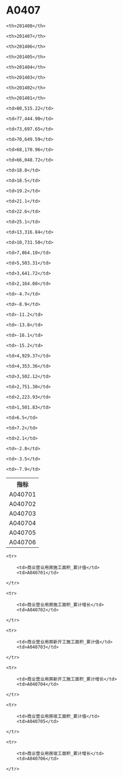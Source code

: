 A0407
======


<table>

<tr>
    <th>指标</th>
    
    <th>201408</th>
    
    <th>201407</th>
    
    <th>201406</th>
    
    <th>201405</th>
    
    <th>201404</th>
    
    <th>201403</th>
    
    <th>201402</th>
    
    <th>201401</th>
    
</tr>


<tr>
    <td>A040701</td>
    
    <td>80,515.22</td>
    
    <td>77,444.90</td>
    
    <td>73,697.65</td>
    
    <td>70,649.59</td>
    
    <td>68,170.96</td>
    
    <td>66,048.72</td>
    

</tr>

<tr>
    <td>A040702</td>
    
    <td>18.8</td>
    
    <td>18.5</td>
    
    <td>19.2</td>
    
    <td>21.1</td>
    
    <td>22.6</td>
    
    <td>25.1</td>
    

</tr>

<tr>
    <td>A040703</td>
    
    <td>13,316.84</td>
    
    <td>10,731.50</td>
    
    <td>7,864.10</td>
    
    <td>5,503.31</td>
    
    <td>3,641.72</td>
    
    <td>2,164.08</td>
    

</tr>

<tr>
    <td>A040704</td>
    
    <td>-4.7</td>
    
    <td>-8.9</td>
    
    <td>-11.2</td>
    
    <td>-13.8</td>
    
    <td>-16.1</td>
    
    <td>-15.2</td>
    

</tr>

<tr>
    <td>A040705</td>
    
    <td>4,929.37</td>
    
    <td>4,353.36</td>
    
    <td>3,502.12</td>
    
    <td>2,751.30</td>
    
    <td>2,223.93</td>
    
    <td>1,501.83</td>
    

</tr>

<tr>
    <td>A040706</td>
    
    <td>6.5</td>
    
    <td>7.2</td>
    
    <td>2.1</td>
    
    <td>-2.8</td>
    
    <td>-3.5</td>
    
    <td>-7.9</td>
    

</tr>


</table>

<table>
    
    <tr>

        <td>商业营业用房施工面积_累计值</td>
        <td>A040701</td>

    </tr>
    
    <tr>

        <td>商业营业用房施工面积_累计增长</td>
        <td>A040702</td>

    </tr>
    
    <tr>

        <td>商业营业用房新开工施工面积_累计值</td>
        <td>A040703</td>

    </tr>
    
    <tr>

        <td>商业营业用房新开工施工面积_累计增长</td>
        <td>A040704</td>

    </tr>
    
    <tr>

        <td>商业营业用房竣工面积_累计值</td>
        <td>A040705</td>

    </tr>
    
    <tr>

        <td>商业营业用房竣工面积_累计增长</td>
        <td>A040706</td>

    </tr>
    
</table>